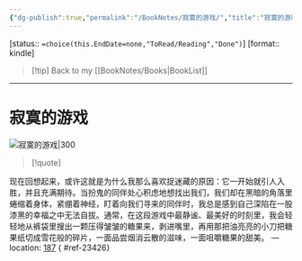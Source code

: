 ```yaml
---
{"dg-publish":true,"permalink":"/BookNotes/寂寞的游戏/","title":"寂寞的游戏","noteIcon":""}
---
```


[status:: `=choice(this.EndDate=none,"ToRead/Reading","Done")`]
[format:: kindle]

>[!tip] Back to my [[BookNotes/Books\|BookList]]

---
# 寂寞的游戏

![寂寞的游戏|300](https://img9.doubanio.com/view/subject/l/public/s29508790.jpg)

>[!quote]

现在回想起来，或许这就是为什么我那么喜欢捉迷藏的原因：它一开始就引人入胜，并且充满期待。当扮鬼的同伴处心积虑地想找出我们，我们却在黑暗的角落里蜷缩着身体，紧绷着神经，盯着向我们寻来的同伴时，我总是感到自己深陷在一股漆黑的幸福之中无法自拔。通常，在这段游戏中最静谧、最美好的时刻里，我会轻轻地从裤袋里搜出一颗压得皱皱的糖果来，剥进嘴里，再用那把油亮亮的小刀把糖果纸切成雪花般的碎片，一面品尝烟消云散的滋味，一面咀嚼糖果的甜美。 — location: [187]()
{ #ref-23426}

